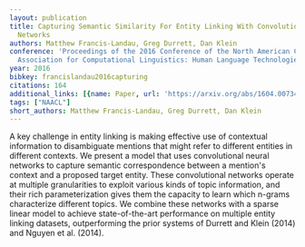 ```yaml
---
layout: publication
title: Capturing Semantic Similarity For Entity Linking With Convolutional Neural
  Networks
authors: Matthew Francis-Landau, Greg Durrett, Dan Klein
conference: 'Proceedings of the 2016 Conference of the North American Chapter of the
  Association for Computational Linguistics: Human Language Technologies'
year: 2016
bibkey: francislandau2016capturing
citations: 164
additional_links: [{name: Paper, url: 'https://arxiv.org/abs/1604.00734'}]
tags: ["NAACL"]
short_authors: Matthew Francis-Landau, Greg Durrett, Dan Klein
---
```

A key challenge in entity linking is making effective use of contextual
information to disambiguate mentions that might refer to different entities in
different contexts. We present a model that uses convolutional neural networks
to capture semantic correspondence between a mention's context and a proposed
target entity. These convolutional networks operate at multiple granularities
to exploit various kinds of topic information, and their rich parameterization
gives them the capacity to learn which n-grams characterize different topics.
We combine these networks with a sparse linear model to achieve
state-of-the-art performance on multiple entity linking datasets, outperforming
the prior systems of Durrett and Klein (2014) and Nguyen et al. (2014).